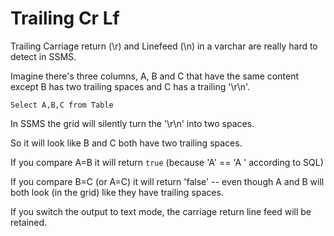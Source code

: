 # Trailing Cr Lf

Trailing Carriage return (\r) and Linefeed (\n) in a varchar are really hard to detect in SSMS. 


Imagine there's three columns, A, B and C that have the same content except B has two trailing spaces and C has a trailing '\r\n'.

    Select A,B,C from Table


In SSMS the grid will silently turn the '\r\n' into two spaces. 

So it will look like B and C both have two trailing spaces.


If you compare A=B it will return `true` (because 'A' == 'A  ' according to SQL)

If you compare B=C (or A=C) it will return 'false' -- even though A and B will both look (in the grid) like they have trailing spaces.

If you switch the output to text mode, the carriage return line feed will be retained.






